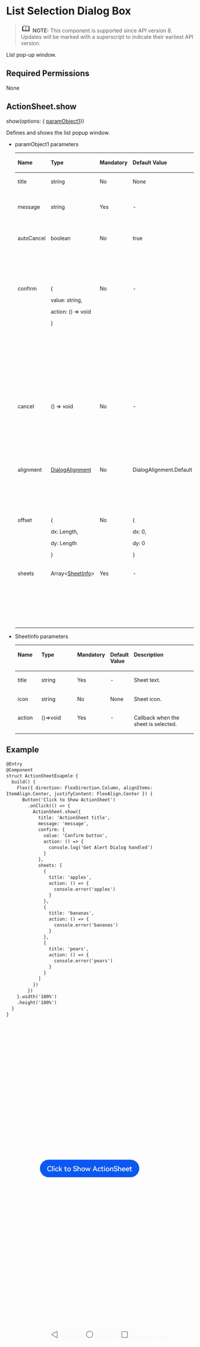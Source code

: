 # List Selection Dialog Box<a name="EN-US_TOPIC_0000001192755136"></a>

>![](../../public_sys-resources/icon-note.gif) **NOTE:** 
>This component is supported since API version 8. Updates will be marked with a superscript to indicate their earliest API version.

List pop-up window.

## Required Permissions<a name="section137491348987"></a>

None

## ActionSheet.show<a name="section91411857161619"></a>

show\(options: \{  [paramObject1](#table816913216616)\}\)

Defines and shows the list popup window.

-   paramObject1 parameters

    <a name="table816913216616"></a>
    <table><thead align="left"><tr id="row016972667"><th class="cellrowborder" valign="top" width="12.31%" id="mcps1.1.6.1.1"><p id="p101691221267"><a name="p101691221267"></a><a name="p101691221267"></a>Name</p>
    </th>
    <th class="cellrowborder" valign="top" width="32.61%" id="mcps1.1.6.1.2"><p id="p616916211613"><a name="p616916211613"></a><a name="p616916211613"></a>Type</p>
    </th>
    <th class="cellrowborder" valign="top" width="7.1499999999999995%" id="mcps1.1.6.1.3"><p id="p21691725613"><a name="p21691725613"></a><a name="p21691725613"></a>Mandatory</p>
    </th>
    <th class="cellrowborder" valign="top" width="20.54%" id="mcps1.1.6.1.4"><p id="p4169221969"><a name="p4169221969"></a><a name="p4169221969"></a>Default Value</p>
    </th>
    <th class="cellrowborder" valign="top" width="27.389999999999997%" id="mcps1.1.6.1.5"><p id="p616922465"><a name="p616922465"></a><a name="p616922465"></a>Description</p>
    </th>
    </tr>
    </thead>
    <tbody><tr id="row617013216610"><td class="cellrowborder" valign="top" width="12.31%" headers="mcps1.1.6.1.1 "><p id="p11170822063"><a name="p11170822063"></a><a name="p11170822063"></a>title</p>
    </td>
    <td class="cellrowborder" valign="top" width="32.61%" headers="mcps1.1.6.1.2 "><p id="p1483117481135"><a name="p1483117481135"></a><a name="p1483117481135"></a>string</p>
    </td>
    <td class="cellrowborder" valign="top" width="7.1499999999999995%" headers="mcps1.1.6.1.3 "><p id="p19393124211313"><a name="p19393124211313"></a><a name="p19393124211313"></a>No</p>
    </td>
    <td class="cellrowborder" valign="top" width="20.54%" headers="mcps1.1.6.1.4 "><p id="p51702216617"><a name="p51702216617"></a><a name="p51702216617"></a>None</p>
    </td>
    <td class="cellrowborder" valign="top" width="27.389999999999997%" headers="mcps1.1.6.1.5 "><p id="p479412426512"><a name="p479412426512"></a><a name="p479412426512"></a>Title of the dialog box.</p>
    </td>
    </tr>
    <tr id="row4170723612"><td class="cellrowborder" valign="top" width="12.31%" headers="mcps1.1.6.1.1 "><p id="p171709214610"><a name="p171709214610"></a><a name="p171709214610"></a>message</p>
    </td>
    <td class="cellrowborder" valign="top" width="32.61%" headers="mcps1.1.6.1.2 "><p id="p1517018210613"><a name="p1517018210613"></a><a name="p1517018210613"></a>string</p>
    </td>
    <td class="cellrowborder" valign="top" width="7.1499999999999995%" headers="mcps1.1.6.1.3 "><p id="p141701022068"><a name="p141701022068"></a><a name="p141701022068"></a>Yes</p>
    </td>
    <td class="cellrowborder" valign="top" width="20.54%" headers="mcps1.1.6.1.4 "><p id="p20170429614"><a name="p20170429614"></a><a name="p20170429614"></a>-</p>
    </td>
    <td class="cellrowborder" valign="top" width="27.389999999999997%" headers="mcps1.1.6.1.5 "><p id="p17931042651"><a name="p17931042651"></a><a name="p17931042651"></a>Content of the dialog box.</p>
    </td>
    </tr>
    <tr id="row7170625613"><td class="cellrowborder" valign="top" width="12.31%" headers="mcps1.1.6.1.1 "><p id="p11170627619"><a name="p11170627619"></a><a name="p11170627619"></a>autoCancel</p>
    </td>
    <td class="cellrowborder" valign="top" width="32.61%" headers="mcps1.1.6.1.2 "><p id="p71701121661"><a name="p71701121661"></a><a name="p71701121661"></a>boolean</p>
    </td>
    <td class="cellrowborder" valign="top" width="7.1499999999999995%" headers="mcps1.1.6.1.3 "><p id="p8170192564"><a name="p8170192564"></a><a name="p8170192564"></a>No</p>
    </td>
    <td class="cellrowborder" valign="top" width="20.54%" headers="mcps1.1.6.1.4 "><p id="p3714415149"><a name="p3714415149"></a><a name="p3714415149"></a>true</p>
    </td>
    <td class="cellrowborder" valign="top" width="27.389999999999997%" headers="mcps1.1.6.1.5 "><p id="p2792194217516"><a name="p2792194217516"></a><a name="p2792194217516"></a>Whether to close the dialog box when the overlay is clicked.</p>
    </td>
    </tr>
    <tr id="row4619154917209"><td class="cellrowborder" valign="top" width="12.31%" headers="mcps1.1.6.1.1 "><p id="p15281132516419"><a name="p15281132516419"></a><a name="p15281132516419"></a>confirm</p>
    </td>
    <td class="cellrowborder" valign="top" width="32.61%" headers="mcps1.1.6.1.2 "><p id="p46868785117"><a name="p46868785117"></a><a name="p46868785117"></a>{</p>
    <p id="p568627135117"><a name="p568627135117"></a><a name="p568627135117"></a>value: string,</p>
    <p id="p1767616508415"><a name="p1767616508415"></a><a name="p1767616508415"></a>action: () =&gt; void</p>
    <p id="p36866718517"><a name="p36866718517"></a><a name="p36866718517"></a>}</p>
    </td>
    <td class="cellrowborder" valign="top" width="7.1499999999999995%" headers="mcps1.1.6.1.3 "><p id="p1161910499207"><a name="p1161910499207"></a><a name="p1161910499207"></a>No</p>
    </td>
    <td class="cellrowborder" valign="top" width="20.54%" headers="mcps1.1.6.1.4 "><p id="p65590225511"><a name="p65590225511"></a><a name="p65590225511"></a>-</p>
    </td>
    <td class="cellrowborder" valign="top" width="27.389999999999997%" headers="mcps1.1.6.1.5 "><p id="p1479224217510"><a name="p1479224217510"></a><a name="p1479224217510"></a>Text content of the confirm button and callback upon button clicking.</p>
    <p id="p1167213156577"><a name="p1167213156577"></a><a name="p1167213156577"></a><strong id="b14905141312349"><a name="b14905141312349"></a><a name="b14905141312349"></a>value</strong>: button text.</p>
    <p id="p9727125155715"><a name="p9727125155715"></a><a name="p9727125155715"></a><strong id="b11601850183717"><a name="b11601850183717"></a><a name="b11601850183717"></a>action</strong>: callback upon button clicking.</p>
    </td>
    </tr>
    <tr id="row1212812822210"><td class="cellrowborder" valign="top" width="12.31%" headers="mcps1.1.6.1.1 "><p id="p11128181222"><a name="p11128181222"></a><a name="p11128181222"></a>cancel</p>
    </td>
    <td class="cellrowborder" valign="top" width="32.61%" headers="mcps1.1.6.1.2 "><p id="p38813406419"><a name="p38813406419"></a><a name="p38813406419"></a>() =&gt; void</p>
    </td>
    <td class="cellrowborder" valign="top" width="7.1499999999999995%" headers="mcps1.1.6.1.3 "><p id="p312819882214"><a name="p312819882214"></a><a name="p312819882214"></a>No</p>
    </td>
    <td class="cellrowborder" valign="top" width="20.54%" headers="mcps1.1.6.1.4 "><p id="p1128158112211"><a name="p1128158112211"></a><a name="p1128158112211"></a>-</p>
    </td>
    <td class="cellrowborder" valign="top" width="27.389999999999997%" headers="mcps1.1.6.1.5 "><p id="p678919421452"><a name="p678919421452"></a><a name="p678919421452"></a>Callback invoked when the dialog box is closed after the overlay is clicked.</p>
    </td>
    </tr>
    <tr id="row1842942319416"><td class="cellrowborder" valign="top" width="12.31%" headers="mcps1.1.6.1.1 "><p id="p11429192314412"><a name="p11429192314412"></a><a name="p11429192314412"></a>alignment</p>
    </td>
    <td class="cellrowborder" valign="top" width="32.61%" headers="mcps1.1.6.1.2 "><p id="p1542910231744"><a name="p1542910231744"></a><a name="p1542910231744"></a><a href="ts-methods-custom-dialog-box.md#li46304184186">DialogAlignment</a></p>
    </td>
    <td class="cellrowborder" valign="top" width="7.1499999999999995%" headers="mcps1.1.6.1.3 "><p id="p842914239415"><a name="p842914239415"></a><a name="p842914239415"></a>No</p>
    </td>
    <td class="cellrowborder" valign="top" width="20.54%" headers="mcps1.1.6.1.4 "><p id="p842916234416"><a name="p842916234416"></a><a name="p842916234416"></a>DialogAlignment.Default</p>
    </td>
    <td class="cellrowborder" valign="top" width="27.389999999999997%" headers="mcps1.1.6.1.5 "><p id="p1342922318415"><a name="p1342922318415"></a><a name="p1342922318415"></a>Alignment mode of the dialog box in the vertical direction.</p>
    </td>
    </tr>
    <tr id="row164541242866"><td class="cellrowborder" valign="top" width="12.31%" headers="mcps1.1.6.1.1 "><p id="p745414424612"><a name="p745414424612"></a><a name="p745414424612"></a>offset</p>
    </td>
    <td class="cellrowborder" valign="top" width="32.61%" headers="mcps1.1.6.1.2 "><p id="p334103919529"><a name="p334103919529"></a><a name="p334103919529"></a>{</p>
    <p id="p1491213305918"><a name="p1491213305918"></a><a name="p1491213305918"></a>dx: Length,</p>
    <p id="p534123918528"><a name="p534123918528"></a><a name="p534123918528"></a>dy: Length</p>
    <p id="p1934183925219"><a name="p1934183925219"></a><a name="p1934183925219"></a>}</p>
    </td>
    <td class="cellrowborder" valign="top" width="7.1499999999999995%" headers="mcps1.1.6.1.3 "><p id="p64540421767"><a name="p64540421767"></a><a name="p64540421767"></a>No</p>
    </td>
    <td class="cellrowborder" valign="top" width="20.54%" headers="mcps1.1.6.1.4 "><p id="p19422212014"><a name="p19422212014"></a><a name="p19422212014"></a>{</p>
    <p id="p2251182219015"><a name="p2251182219015"></a><a name="p2251182219015"></a>dx: 0,</p>
    <p id="p117634271408"><a name="p117634271408"></a><a name="p117634271408"></a>dy: 0</p>
    <p id="p8454124215613"><a name="p8454124215613"></a><a name="p8454124215613"></a>}</p>
    </td>
    <td class="cellrowborder" valign="top" width="27.389999999999997%" headers="mcps1.1.6.1.5 "><p id="p44541142362"><a name="p44541142362"></a><a name="p44541142362"></a>Offset of the dialog box relative to the alignment position.</p>
    </td>
    </tr>
    <tr id="row07688549148"><td class="cellrowborder" valign="top" width="12.31%" headers="mcps1.1.6.1.1 "><p id="p8768125419148"><a name="p8768125419148"></a><a name="p8768125419148"></a>sheets</p>
    </td>
    <td class="cellrowborder" valign="top" width="32.61%" headers="mcps1.1.6.1.2 "><p id="p1761716152522"><a name="p1761716152522"></a><a name="p1761716152522"></a>Array&lt;<a href="#table896716596134">SheetInfo</a>&gt;</p>
    </td>
    <td class="cellrowborder" valign="top" width="7.1499999999999995%" headers="mcps1.1.6.1.3 "><p id="p1176845471411"><a name="p1176845471411"></a><a name="p1176845471411"></a>Yes</p>
    </td>
    <td class="cellrowborder" valign="top" width="20.54%" headers="mcps1.1.6.1.4 "><p id="p16768954111413"><a name="p16768954111413"></a><a name="p16768954111413"></a>-</p>
    </td>
    <td class="cellrowborder" valign="top" width="27.389999999999997%" headers="mcps1.1.6.1.5 "><p id="p16768954151416"><a name="p16768954151416"></a><a name="p16768954151416"></a>Options in the dialog box. Each option supports the image, text, and callback.</p>
    </td>
    </tr>
    </tbody>
    </table>

-   SheetInfo parameters

    <a name="table5608164215511"></a>
    <table><thead align="left"><tr id="row137221742754"><th class="cellrowborder" valign="top" width="13.848615138486153%" id="mcps1.1.6.1.1"><p id="p117224429519"><a name="p117224429519"></a><a name="p117224429519"></a>Name</p>
    </th>
    <th class="cellrowborder" valign="top" width="21.85781421857814%" id="mcps1.1.6.1.2"><p id="p972216421255"><a name="p972216421255"></a><a name="p972216421255"></a>Type</p>
    </th>
    <th class="cellrowborder" valign="top" width="13.858614138586143%" id="mcps1.1.6.1.3"><p id="p1472218421751"><a name="p1472218421751"></a><a name="p1472218421751"></a>Mandatory</p>
    </th>
    <th class="cellrowborder" valign="top" width="10.958904109589042%" id="mcps1.1.6.1.4"><p id="p97229421454"><a name="p97229421454"></a><a name="p97229421454"></a>Default Value</p>
    </th>
    <th class="cellrowborder" valign="top" width="39.47605239476052%" id="mcps1.1.6.1.5"><p id="p1372214217516"><a name="p1372214217516"></a><a name="p1372214217516"></a>Description</p>
    </th>
    </tr>
    </thead>
    <tbody><tr id="row9722114218514"><td class="cellrowborder" valign="top" width="13.848615138486153%" headers="mcps1.1.6.1.1 "><p id="p072210425511"><a name="p072210425511"></a><a name="p072210425511"></a>title</p>
    </td>
    <td class="cellrowborder" valign="top" width="21.85781421857814%" headers="mcps1.1.6.1.2 "><p id="p187227421515"><a name="p187227421515"></a><a name="p187227421515"></a>string</p>
    </td>
    <td class="cellrowborder" valign="top" width="13.858614138586143%" headers="mcps1.1.6.1.3 "><p id="p47220421052"><a name="p47220421052"></a><a name="p47220421052"></a>Yes</p>
    </td>
    <td class="cellrowborder" valign="top" width="10.958904109589042%" headers="mcps1.1.6.1.4 "><p id="p15722142354"><a name="p15722142354"></a><a name="p15722142354"></a>-</p>
    </td>
    <td class="cellrowborder" valign="top" width="39.47605239476052%" headers="mcps1.1.6.1.5 "><p id="p15722154216519"><a name="p15722154216519"></a><a name="p15722154216519"></a>Sheet text.</p>
    </td>
    </tr>
    <tr id="row1172213429512"><td class="cellrowborder" valign="top" width="13.848615138486153%" headers="mcps1.1.6.1.1 "><p id="p137232042851"><a name="p137232042851"></a><a name="p137232042851"></a>icon</p>
    </td>
    <td class="cellrowborder" valign="top" width="21.85781421857814%" headers="mcps1.1.6.1.2 "><p id="p147231042359"><a name="p147231042359"></a><a name="p147231042359"></a>string</p>
    </td>
    <td class="cellrowborder" valign="top" width="13.858614138586143%" headers="mcps1.1.6.1.3 "><p id="p2723642952"><a name="p2723642952"></a><a name="p2723642952"></a>No</p>
    </td>
    <td class="cellrowborder" valign="top" width="10.958904109589042%" headers="mcps1.1.6.1.4 "><p id="p177238421751"><a name="p177238421751"></a><a name="p177238421751"></a>None</p>
    </td>
    <td class="cellrowborder" valign="top" width="39.47605239476052%" headers="mcps1.1.6.1.5 "><p id="p572344219515"><a name="p572344219515"></a><a name="p572344219515"></a>Sheet icon.</p>
    </td>
    </tr>
    <tr id="row147236422512"><td class="cellrowborder" valign="top" width="13.848615138486153%" headers="mcps1.1.6.1.1 "><p id="p157237421257"><a name="p157237421257"></a><a name="p157237421257"></a>action</p>
    </td>
    <td class="cellrowborder" valign="top" width="21.85781421857814%" headers="mcps1.1.6.1.2 "><p id="p1572434220515"><a name="p1572434220515"></a><a name="p1572434220515"></a>()=&gt;void</p>
    </td>
    <td class="cellrowborder" valign="top" width="13.858614138586143%" headers="mcps1.1.6.1.3 "><p id="p5724542650"><a name="p5724542650"></a><a name="p5724542650"></a>Yes</p>
    </td>
    <td class="cellrowborder" valign="top" width="10.958904109589042%" headers="mcps1.1.6.1.4 "><p id="p27247421352"><a name="p27247421352"></a><a name="p27247421352"></a>-</p>
    </td>
    <td class="cellrowborder" valign="top" width="39.47605239476052%" headers="mcps1.1.6.1.5 "><p id="p1172424220513"><a name="p1172424220513"></a><a name="p1172424220513"></a>Callback when the sheet is selected.</p>
    </td>
    </tr>
    </tbody>
    </table>


## Example<a name="section080615383813"></a>

```
@Entry
@Component
struct ActionSheetExapmle {
  build() {
    Flex({ direction: FlexDirection.Column, alignItems: ItemAlign.Center, justifyContent: FlexAlign.Center }) {
      Button('Click to Show ActionSheet')
        .onClick(() => {
          ActionSheet.show({
            title: 'ActionSheet title',
            message: 'message',
            confirm: {
              value: 'Confirm button',
              action: () => {
                console.log('Get Alert Dialog handled')
              }
            },
            sheets: [
              {
                title: 'apples',
                action: () => {
                  console.error('apples')
                }
              },
              {
                title: 'bananas',
                action: () => {
                  console.error('bananas')
                }
              },
              {
                title: 'pears',
                action: () => {
                  console.error('pears')
                }
              }
            ]
          })
        })
    }.width('100%')
    .height('100%')
  }
}
```

![](figures/en-us_image_0000001201475612.gif)

